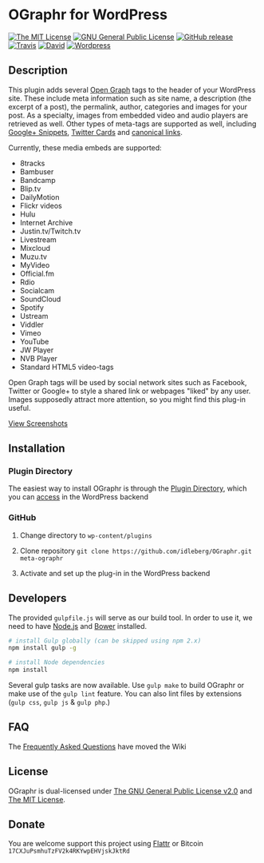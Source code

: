 # OGraphr for WordPress

[![The MIT License](https://img.shields.io/badge/license-MIT-orange.svg?style=flat-square)](http://opensource.org/licenses/MIT)
[![GNU General Public License](https://img.shields.io/badge/license-GPL%20v2-orange.svg?style=flat-square)](http://www.gnu.org/licenses/gpl-2.0.html)
[![GitHub release](https://img.shields.io/github/release/idleberg/OGraphr.svg?style=flat-square)](https://github.com/idleberg/OGraphr/releases)
[![Travis](https://img.shields.io/travis/idleberg/OGraphr.svg?style=flat-square)](https://travis-ci.org/idleberg/OGraphr)
[![David](https://img.shields.io/david/dev/idleberg/OGraphr.svg?style=flat-square)](https://david-dm.org/idleberg/OGraphr#info=devDependencies)
[![Wordpress](https://img.shields.io/wordpress/plugin/dt/meta-ographr.svg?style=flat-square)](https://wordpress.org/plugins/meta-ographr)

## Description

This plugin adds several [Open Graph][1] tags to the header of your WordPress site. These include meta information such as site name, a description (the excerpt of a post), the permalink, author, categories and images for your post. As a specialty, images from embedded video and audio players are retrieved as well. Other types of meta-tags are supported as well, including [Google+ Snippets][2], [Twitter Cards][3] and [canonical links][4].

Currently, these media embeds are supported:

* 8tracks
* Bambuser
* Bandcamp
* Blip.tv
* DailyMotion
* Flickr videos
* Hulu
* Internet Archive
* Justin.tv/Twitch.tv
* Livestream
* Mixcloud
* Muzu.tv
* MyVideo
* Official.fm
* Rdio
* Socialcam
* SoundCloud
* Spotify
* Ustream
* Viddler
* Vimeo
* YouTube
* JW Player
* NVB Player
* Standard HTML5 video-tags

Open Graph tags will be used by social network sites such as Facebook, Twitter or Google+ to style a shared link or webpages "liked" by any user. Images supposedly attract more attention, so you might find this plug-in useful.

[View Screenshots](http://wordpress.org/plugins/meta-ographr/screenshots/)

## Installation

### Plugin Directory

The easiest way to install OGraphr is through the [Plugin Directory](http://wordpress.org/plugins/meta-ographr/), which you can [access](http://codex.wordpress.org/Managing_Plugins) in the WordPress backend

### GitHub

1. Change directory to `wp-content/plugins`

2. Clone repository `git clone https://github.com/idleberg/OGraphr.git meta-ographr`

3. Activate and set up the plug-in in the WordPress backend

## Developers

The provided `gulpfile.js` will serve as our build tool. In order to use it, we need to have [Node.js](http://nodejs.org/download/) and [Bower](http://bower.io/) installed.

```bash
# install Gulp globally (can be skipped using npm 2.x)
npm install gulp -g

# install Node dependencies
npm install
```

Several gulp tasks are now available. Use `gulp make` to build OGraphr or make use of the `gulp lint` feature. You can also lint files by extensions (`gulp css`, `gulp js` & `gulp php`.)

## FAQ

The [Frequently Asked Questions](https://github.com/idleberg/OGraphr/wiki/Frequently-Asked-Questions) have moved the Wiki

## License

OGraphr is dual-licensed under [The GNU General Public License v2.0][5] and [The MIT License][6].

## Donate

You are welcome support this project using [Flattr](https://flattr.com/submit/auto?user_id=idleberg&url=https://github.com/idleberg/OGraphr) or Bitcoin `17CXJuPsmhuTzFV2k4RKYwpEHVjskJktRd`

[1]: http://ogp.me/
[2]: https://developers.google.com/+/plugins/snippet/
[3]: https://dev.twitter.com/docs/cards
[4]: http://developers.whatwg.org/links.html
[5]: http://www.gnu.org/licenses/gpl-2.0.html
[6]: http://opensource.org/licenses/MIT
